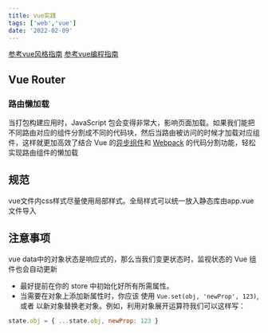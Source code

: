 ```yaml
---
title: vue实践
tags: ['web','vue']
date: '2022-02-09'
---
```


[参考vue风格指南](https://cn.vuejs.org/v2/style-guide/)
[参考vue编程指南](https://cn.vuejs.org/v2/cookbook/)

## Vue Router

### 路由懒加载

当打包构建应用时，JavaScript 包会变得非常大，影响页面加载。如果我们能把不同路由对应的组件分割成不同的代码块，然后当路由被访问的时候才加载对应组件，这样就更加高效了结合 Vue 的[异步组件](https://cn.vuejs.org/v2/guide/components-dynamic-async.html#异步组件)和 [Webpack](https://doc.webpack-china.org/guides/code-splitting-async/#require-ensure-/) 的代码分割功能，轻松实现路由组件的懒加载

## 规范

vue文件内css样式尽量使用局部样式。全局样式可以统一放入静态库由app.vue文件导入

## 注意事项

vue data中的对象状态是响应式的，那么当我们变更状态时，监视状态的 Vue 组件也会自动更新

+ 最好提前在你的 store 中初始化好所有所需属性。
+ 当需要在对象上添加新属性时，你应该
使用 `Vue.set(obj, 'newProp', 123)`, 或者
以新对象替换老对象。例如，利用对象展开运算符我们可以这样写：

```js
state.obj = { ...state.obj, newProp: 123 }
```
